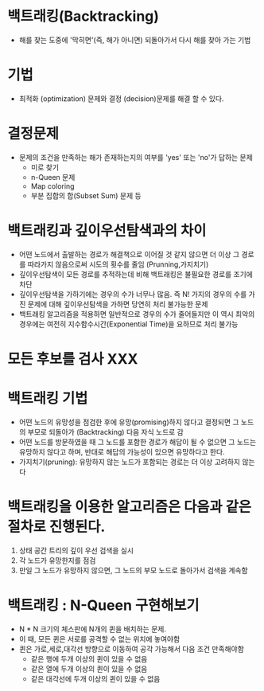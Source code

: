 # 백트래킹(Backtracking)
- 해를 찾는 도중에 '막히면'(즉, 해가 아니면) 되돌아가서 다시 해를 찾아 가는 기법

# 기법
- 최적화 (optimization) 문제와 결정 (decision)문제를 해결 할 수 있다.

# 결정문제
- 문제의 조건을 만족하는 해가 존재하는지의 여부를 'yes' 또는 'no'가 답하는 문제
    - 미로 찾기
    - n-Queen 문제
    - Map coloring
    - 부분 집합의 합(Subset Sum) 문제 등

# 백트래킹과 깊이우선탐색과의 차이
- 어떤 노드에서 출발하는 경로가 해결책으로 이어질 것 같지 않으면 더 이상 그 경로를 따라가지 않음으로써 시도의 횟수를 줄임 (Prunning,가지치기)
- 깊이우선탐색이 모든 경로를 추적하는데 비해 백트래킹은 불필요한 경로를 조기에 차단
- 깊이우선탐색을 가하기에는 경우의 수가 너무나 많음. 즉 N! 가지의 경우의 수를 가진 문제에 대해 깊이우선탐색을 가하면 당연히 처리 불가능한 문제
- 백트래킹 알고리즘을 적용하면 일반적으로 경우의 수가 줄어들지만 이 역시 최악의 경우에는 여전히 지수함수시간(Exponential Time)을 요하므로 처리 불가능


# 모든 후보를 검사 XXX

# 백트래킹 기법
- 어떤 노드의 유망성을 점검한 후에 유망(promising)하지 않다고 결정되면 그 노드의 부모로 되돌아가 (Backtracking) 다음 자식 노드로 감
- 어떤 노드를 방문하였을 때 그 노드를 포함한 경로가 해답이 될 수 없으면 그 노드는 유망하지 않다고 하며, 반대로 해답의 가능성이 있으면 유망하다고 한다.
- 가지치기(pruning): 유망하지 않는 노드가 포함되는 경로는 더 이상 고려하지 않는다

# 백트래킹을 이용한 알고리즘은 다음과 같은 절차로 진행된다.
1. 상태 공간 트리의 깊이 우선 검색을 실시
2. 각 노드가 유망한지를 점검
3. 만일 그 노드가 유망하지 않으면, 그 노드의 부모 노드로 돌아가서 검색을 계속함


# 백트래킹 : N-Queen 구현해보기
- N * N 크기의 체스판에 N개의 퀸을 배치하는 문제.
- 이 때, 모든 퀸은 서로를 공격할 수 없는 위치에 놓여야함
- 퀸은 가로,세로,대각선 방향으로 이동하여 공각 가능해서 다음 조건 만족해야함
    - 같은 행에 두개 이상의 퀸이 있을 수 없음
    - 같은 열에 두개 이상의 퀸이 있을 수 없음
    - 같은 대각선에 두개 이상의 퀸이 있을 수 없음